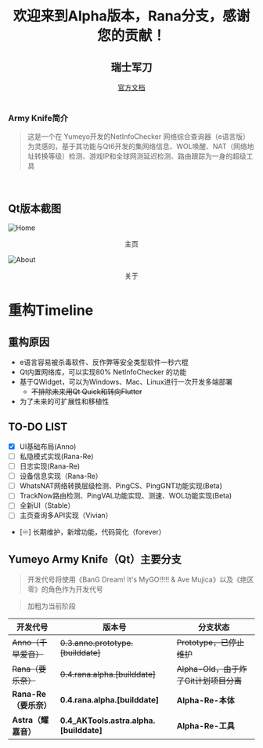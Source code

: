 # <center> 欢迎来到Alpha版本，Rana分支，感谢您的贡献！</center>

## <center>瑞士军刀</center>
<center><a href="https://armyknife.ne0w0r1d.top">官方文档</a></center><br>

### Army Knife简介
> 这是一个在 Yumeyo开发的NetInfoChecker 网络综合查询器（e语言版）为灵感的，基于其功能与Qt6开发的集网络信息、WOL唤醒、NAT（网络地址转换等级）检测、游戏IP和全球网测延迟检测、路由跟踪为一身的超级工具<br>
<br>

## Qt版本截图
![Home](git_img/mainsc.png)<br>
<center>主页</center>

![About](git_img/aboutsc.png)<br>
<center>关于</center>

# 重构Timeline
## 重构原因
- e语言容易被杀毒软件、反作弊等安全类型软件一秒六棍
- Qt内置网络库，可以实现80% NetInfoChecker 的功能
- 基于QWidget，可以为Windows、Mac、Linux进行一次开发多端部署
    - ~~不排除未来用Qt Quick和转向Flutter~~
- 为了未来的可扩展性和移植性

## TO-DO LIST
- [X] UI基础布局(Anno)<br>
- [ ] 私隐模式实现(Rana-Re)<br>
- [ ] 日志实现(Rana-Re)<br>
- [ ] 设备信息实现（Rana-Re）<br>
- [ ] WhatsNAT网络转换层级检测、PingCS、PingGNT功能实现(Beta)<br>
- [ ] TrackNow路由检测、PingVAL功能实现、测速、WOL功能实现(Beta)<br>
- [ ] 全新UI（Stable）<br>
- [ ] 主页查询多API实现（Vivian）<br> 
- [♾️] 长期维护，新增功能，代码简化（forever）

## Yumeyo Army Knife（Qt）主要分支
> 开发代号将使用《BanG Dream! It's MyGO!!!!! & Ave Mujica》以及《绝区零》的角色作为开发代号<br>

> 加粗为当前阶段

| 开发代号 | 版本号 | 分支状态 |
| ----- | ----- | ----- |
| ~~Anno（千早爱音）~~ | ~~0.3.anno.prototype.[builddate]~~ | ~~Prototype，已停止维护~~ |
| ~~Rana（要乐奈）~~ | ~~0.4.rana.alpha.[builddate]~~ | ~~Alpha-Old，由于炸了Git计划项目分离~~ |
| **Rana-Re（要乐奈）** | **0.4.rana.alpha.[builddate]** | **Alpha-Re-本体** |
| **Astra（耀嘉音）** | **0.4_AKTools.astra.alpha.[builddate]** | **Alpha-Re-工具** |
